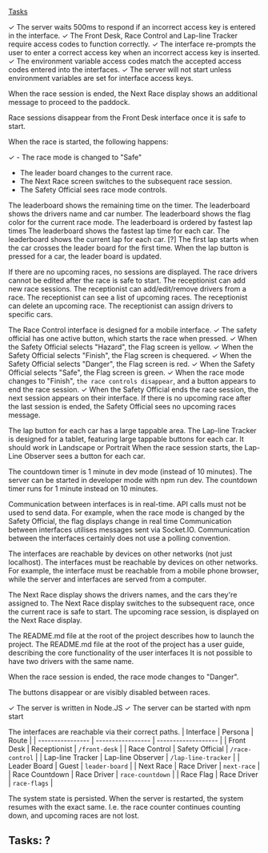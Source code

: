 [Tasks](#tasks)

✓ The server waits 500ms to respond if an incorrect access key is entered in the interface.
✓ The Front Desk, Race Control and Lap-line Tracker require access codes to function correctly.
✓ The interface re-prompts the user to enter a correct access key when an incorrect access key is inserted.
✓ The environment variable access codes match the accepted access codes entered into the interfaces.
✓ The server will not start unless environment variables are set for interface access keys.

When the race session is ended, the Next Race display shows an additional message to proceed to the paddock.

Race sessions disappear from the Front Desk interface once it is safe to start.

When the race is started, the following happens:

✓ - The race mode is changed to "Safe"
- The leader board changes to the current race.
- The Next Race screen switches to the subsequent race session.
- The Safety Official sees race mode controls.

The leaderboard shows the remaining time on the timer.
The leaderboard shows the drivers name and car number.
The leaderboard shows the flag color for the current race mode.
The leaderboard is ordered by fastest lap times
The leaderboard shows the fastest lap time for each car.
The leaderboard shows the current lap for each car.
[?] The first lap starts when the car crosses the leader board for the first time.
When the lap button is pressed for a car, the leader board is updated.

If there are no upcoming races, no sessions are displayed.
The race drivers cannot be edited after the race is safe to start.
The receptionist can add new race sessions.
The receptionist can add/edit/remove drivers from a race.
The receptionist can see a list of upcoming races.
The receptionist can delete an upcoming race.
The receptionist can assign drivers to specific cars.

The Race Control interface is designed for a mobile interface.
✓ The safety official has one active button, which starts the race when pressed.
✓ When the Safety Official selects "Hazard", the Flag screen is yellow. 
✓ When the Safety Official selects "Finish", the Flag screen is chequered. 
✓ When the Safety Official selects "Danger", the Flag screen is red. 
✓ When the Safety Official selects "Safe", the Flag screen is green. 
✓ When the race mode changes to "Finish", `the race controls disappear`, and a button appears to end the race session.
✓ When the Safety Official ends the race session, the next session appears on their interface.
If there is no upcoming race after the last session is ended, the Safety Official sees no upcoming races message.

The lap button for each car has a large tappable area.
The Lap-line Tracker is designed for a tablet, featuring large tappable buttons for each car.
It should work in Landscape or Portrait
When the race session starts, the Lap-Line Observer sees a button for each car.

The countdown timer is 1 minute in dev mode (instead of 10 minutes).
The server can be started in developer mode with npm run dev.
The countdown timer runs for 1 minute instead on 10 minutes.

Communication between interfaces is in real-time. API calls must not be used to send data.
For example, when the race mode is changed by the Safety Official, the flag displays change in real time
Communication between interfaces utilises messages sent via Socket.IO.
Communication between the interfaces certainly does not use a polling convention.

The interfaces are reachable by devices on other networks (not just localhost).
The interfaces must be reachable by devices on other networks. For example, the interface must be reachable from a mobile phone browser, while the server and interfaces are served from a computer.

The Next Race display shows the drivers names, and the cars they're assigned to.
The Next Race display switches to the subsequent race, once the current race is safe to start.
The upcoming race session, is displayed on the Next Race display.

The README.md file at the root of the project describes how to launch the project.
The README.md file at the root of the project has a user guide, describing the core functionality of the user interfaces
It is not possible to have two drivers with the same name.

When the race session is ended, the race mode changes to "Danger".

The buttons disappear or are visibly disabled between races.

✓ The server is written in Node.JS
✓ The server can be started with npm start

The interfaces are reachable via their correct paths.
| Interface | Persona | Route |
| ---------------- | ----------------- | ------------------- |
| Front Desk | Receptionist | `/front-desk` |
| Race Control | Safety Official | `/race-control` |
| Lap-line Tracker | Lap-line Observer | `/lap-line-tracker` |
| Leader Board | Guest | `leader-board` |
| Next Race | Race Driver | `next-race` |
| Race Countdown | Race Driver | `race-countdown` |
| Race Flag | Race Driver | `race-flags` |





The system state is persisted.
When the server is restarted, the system resumes with the exact same. I.e. the race counter continues counting down, and upcoming races are not lost.

## Tasks: ?
